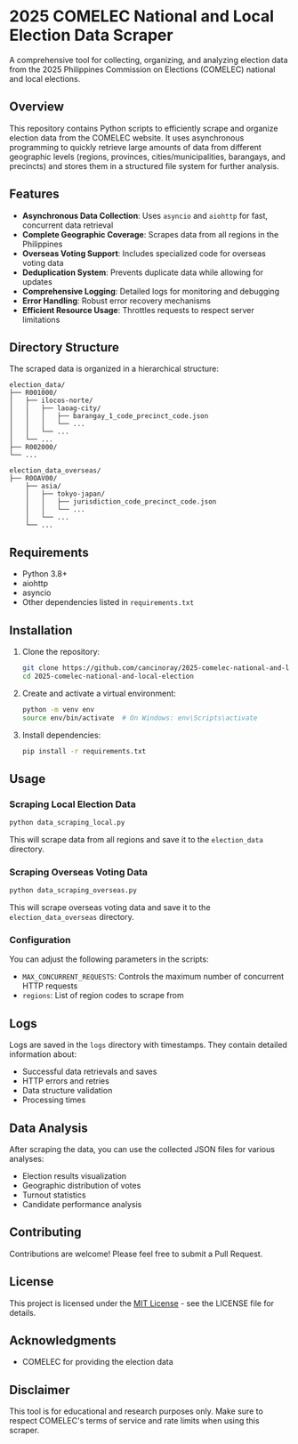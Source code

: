 # 2025 COMELEC National and Local Election Data Scraper

A comprehensive tool for collecting, organizing, and analyzing election data from the 2025 Philippines Commission on Elections (COMELEC) national and local elections.

## Overview

This repository contains Python scripts to efficiently scrape and organize election data from the COMELEC website. It uses asynchronous programming to quickly retrieve large amounts of data from different geographic levels (regions, provinces, cities/municipalities, barangays, and precincts) and stores them in a structured file system for further analysis.

## Features

- **Asynchronous Data Collection**: Uses `asyncio` and `aiohttp` for fast, concurrent data retrieval
- **Complete Geographic Coverage**: Scrapes data from all regions in the Philippines
- **Overseas Voting Support**: Includes specialized code for overseas voting data
- **Deduplication System**: Prevents duplicate data while allowing for updates
- **Comprehensive Logging**: Detailed logs for monitoring and debugging
- **Error Handling**: Robust error recovery mechanisms
- **Efficient Resource Usage**: Throttles requests to respect server limitations

## Directory Structure

The scraped data is organized in a hierarchical structure:

```
election_data/
├── R001000/
│   ├── ilocos-norte/
│   │   ├── laoag-city/
│   │   │   ├── barangay_1_code_precinct_code.json
│   │   │   └── ...
│   │   └── ...
│   └── ...
├── R002000/
└── ...

election_data_overseas/
├── R0OAV00/
    ├── asia/
    │   ├── tokyo-japan/
    │   │   ├── jurisdiction_code_precinct_code.json
    │   │   └── ...
    │   └── ...
    └── ...
```

## Requirements

- Python 3.8+
- aiohttp
- asyncio
- Other dependencies listed in `requirements.txt`

## Installation

1. Clone the repository:
   ```bash
   git clone https://github.com/cancinoray/2025-comelec-national-and-local-election.git
   cd 2025-comelec-national-and-local-election
   ```

2. Create and activate a virtual environment:
   ```bash
   python -m venv env
   source env/bin/activate  # On Windows: env\Scripts\activate
   ```

3. Install dependencies:
   ```bash
   pip install -r requirements.txt
   ```

## Usage

### Scraping Local Election Data

```bash
python data_scraping_local.py
```

This will scrape data from all regions and save it to the `election_data` directory.

### Scraping Overseas Voting Data

```bash
python data_scraping_overseas.py
```

This will scrape overseas voting data and save it to the `election_data_overseas` directory.

### Configuration

You can adjust the following parameters in the scripts:

- `MAX_CONCURRENT_REQUESTS`: Controls the maximum number of concurrent HTTP requests
- `regions`: List of region codes to scrape from

## Logs

Logs are saved in the `logs` directory with timestamps. They contain detailed information about:

- Successful data retrievals and saves
- HTTP errors and retries
- Data structure validation
- Processing times

## Data Analysis

After scraping the data, you can use the collected JSON files for various analyses:

- Election results visualization
- Geographic distribution of votes
- Turnout statistics
- Candidate performance analysis

## Contributing

Contributions are welcome! Please feel free to submit a Pull Request.

## License

This project is licensed under the [MIT License](LICENSE) - see the LICENSE file for details.

## Acknowledgments

- COMELEC for providing the election data

## Disclaimer

This tool is for educational and research purposes only. Make sure to respect COMELEC's terms of service and rate limits when using this scraper.